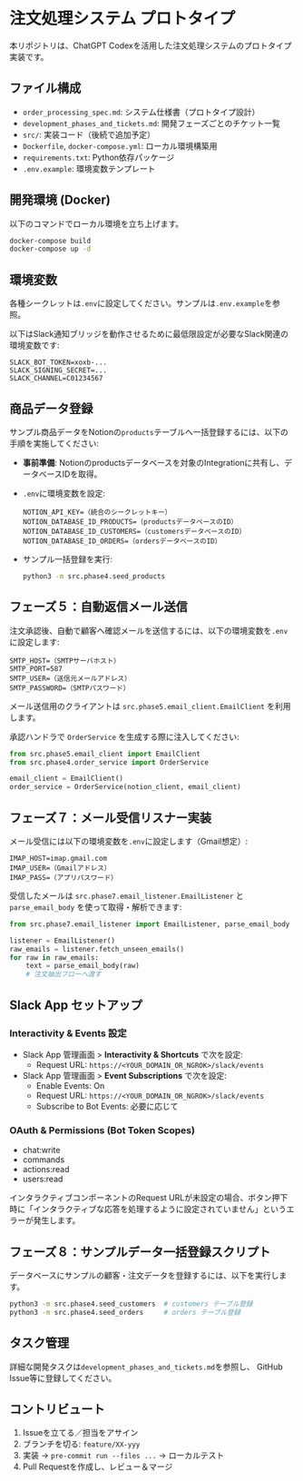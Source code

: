 # 注文処理システム プロトタイプ

本リポジトリは、ChatGPT Codexを活用した注文処理システムのプロトタイプ実装です。

## ファイル構成
- `order_processing_spec.md`: システム仕様書（プロトタイプ設計）
- `development_phases_and_tickets.md`: 開発フェーズごとのチケット一覧
- `src/`: 実装コード（後続で追加予定）
- `Dockerfile`, `docker-compose.yml`: ローカル環境構築用
- `requirements.txt`: Python依存パッケージ
- `.env.example`: 環境変数テンプレート

## 開発環境 (Docker)
以下のコマンドでローカル環境を立ち上げます。
```bash
docker-compose build
docker-compose up -d
```  

## 環境変数
各種シークレットは`.env`に設定してください。サンプルは`.env.example`を参照。

以下はSlack通知ブリッジを動作させるために最低限設定が必要なSlack関連の環境変数です:
```dotenv
SLACK_BOT_TOKEN=xoxb-...
SLACK_SIGNING_SECRET=...
SLACK_CHANNEL=C01234567
```

## 商品データ登録

サンプル商品データをNotionの`products`テーブルへ一括登録するには、以下の手順を実施してください:

- **事前準備**: Notionのproductsデータベースを対象のIntegrationに共有し、データベースIDを取得。
- `.env`に環境変数を設定:

  ```dotenv
  NOTION_API_KEY=（統合のシークレットキー）
  NOTION_DATABASE_ID_PRODUCTS=（productsデータベースのID）
  NOTION_DATABASE_ID_CUSTOMERS=（customersデータベースのID）
  NOTION_DATABASE_ID_ORDERS=（ordersデータベースのID）
  ```

- サンプル一括登録を実行:

  ```bash
  python3 -m src.phase4.seed_products
  ```

## フェーズ５：自動返信メール送信

注文承認後、自動で顧客へ確認メールを送信するには、以下の環境変数を`.env`に設定します:

```dotenv
SMTP_HOST=（SMTPサーバホスト）
SMTP_PORT=587
SMTP_USER=（送信元メールアドレス）
SMTP_PASSWORD=（SMTPパスワード）
```

メール送信用のクライアントは `src.phase5.email_client.EmailClient` を利用します。

承認ハンドラで `OrderService` を生成する際に注入してください:

```python
from src.phase5.email_client import EmailClient
from src.phase4.order_service import OrderService

email_client = EmailClient()
order_service = OrderService(notion_client, email_client)
```

## フェーズ７：メール受信リスナー実装

メール受信には以下の環境変数を`.env`に設定します（Gmail想定）:

```dotenv
IMAP_HOST=imap.gmail.com
IMAP_USER=（Gmailアドレス）
IMAP_PASS=（アプリパスワード）
```

受信したメールは `src.phase7.email_listener.EmailListener` と `parse_email_body` を使って取得・解析できます:

```python
from src.phase7.email_listener import EmailListener, parse_email_body

listener = EmailListener()
raw_emails = listener.fetch_unseen_emails()
for raw in raw_emails:
    text = parse_email_body(raw)
    # 注文抽出フローへ渡す
```

## Slack App セットアップ

### Interactivity & Events 設定
- Slack App 管理画面 > **Interactivity & Shortcuts** で次を設定:
  - Request URL: `https://<YOUR_DOMAIN_OR_NGROK>/slack/events`
- Slack App 管理画面 > **Event Subscriptions** で次を設定:
  - Enable Events: On
  - Request URL: `https://<YOUR_DOMAIN_OR_NGROK>/slack/events`
  - Subscribe to Bot Events: 必要に応じて

### OAuth & Permissions (Bot Token Scopes)
- chat:write
- commands
- actions:read
- users:read

インタラクティブコンポーネントのRequest URLが未設定の場合、ボタン押下時に「インタラクティブな応答を処理するように設定されていません」というエラーが発生します。

## フェーズ８：サンプルデータ一括登録スクリプト
データベースにサンプルの顧客・注文データを登録するには、以下を実行します。

```bash
python3 -m src.phase4.seed_customers  # customers テーブル登録
python3 -m src.phase4.seed_orders     # orders テーブル登録
```

## タスク管理
詳細な開発タスクは`development_phases_and_tickets.md`を参照し、
GitHub Issue等に登録してください。

## コントリビュート
1. Issueを立てる／担当をアサイン
2. ブランチを切る: `feature/XX-yyy`
3. 実装 → `pre-commit run --files ...` → ローカルテスト
4. Pull Requestを作成し、レビュー＆マージ
